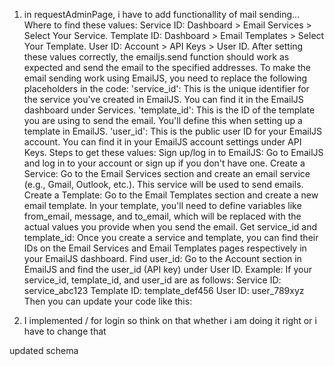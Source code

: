 1. in requestAdminPage, i have to add functionallity of mail sending...
Where to find these values:
    Service ID: Dashboard > Email Services > Select Your Service.
    Template ID: Dashboard > Email Templates > Select Your Template.
    User ID: Account > API Keys > User ID.
After setting these values correctly, the emailjs.send function should work as expected and send the email to the specified addresses.
To make the email sending work using EmailJS, you need to replace the following placeholders in the code:
    'service_id': This is the unique identifier for the service you've created in EmailJS. You can find it in the EmailJS dashboard under Services.
    'template_id': This is the ID of the template you are using to send the email. You'll define this when setting up a template in EmailJS.
    'user_id': This is the public user ID for your EmailJS account. You can find it in your EmailJS account settings under API Keys.
Steps to get these values:
    Sign up/log in to EmailJS:
        Go to EmailJS and log in to your account or sign up if you don't have one.
    Create a Service:
        Go to the Email Services section and create an email service (e.g., Gmail, Outlook, etc.). This service will be used to send emails.
    Create a Template:
        Go to the Email Templates section and create a new email template.
        In your template, you'll need to define variables like from_email, message, and to_email, which will be replaced with the actual values you provide when you send the email.
    Get service_id and template_id:
        Once you create a service and template, you can find their IDs on the Email Services and Email Templates pages respectively in your EmailJS dashboard.
    Find user_id:
        Go to the Account section in EmailJS and find the user_id (API key) under User ID.
Example:
If your service_id, template_id, and user_id are as follows:
    Service ID: service_abc123
    Template ID: template_def456
    User ID: user_789xyz
Then you can update your code like this:



2. I implemented / for login so think on that whether i am doing it right or i have to change that



updated schema